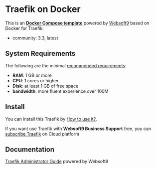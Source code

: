 # Traefik on Docker  

This is an **[Docker Compose template](https://github.com/Websoft9/docker-library)** powered by [Websoft9](https://www.websoft9.com) based on Docker for Traefik:


 - community:  3.3, latest


## System Requirements

The following are the minimal [recommended requirements](https://hub.docker.com/_/traefik):

* **RAM**: 1 GB or more
* **CPU**: 1 cores or higher
* **Disk**: at least 1 GB of free space
* **bandwidth**: more fluent experience over 100M  

## Install

You can install this Traefik by [How to use it?](https://github.com/Websoft9/docker-library#how-to-use-it).   

If you want use Traefik with **Websoft9 Business Support** free, you can [subscribe Traefik](https://www.websoft9.com/apps) on Cloud platform

## Documentation

[Traefik Administrator Guide](https://support.websoft9.com/docs/traefik) powered by Websoft9